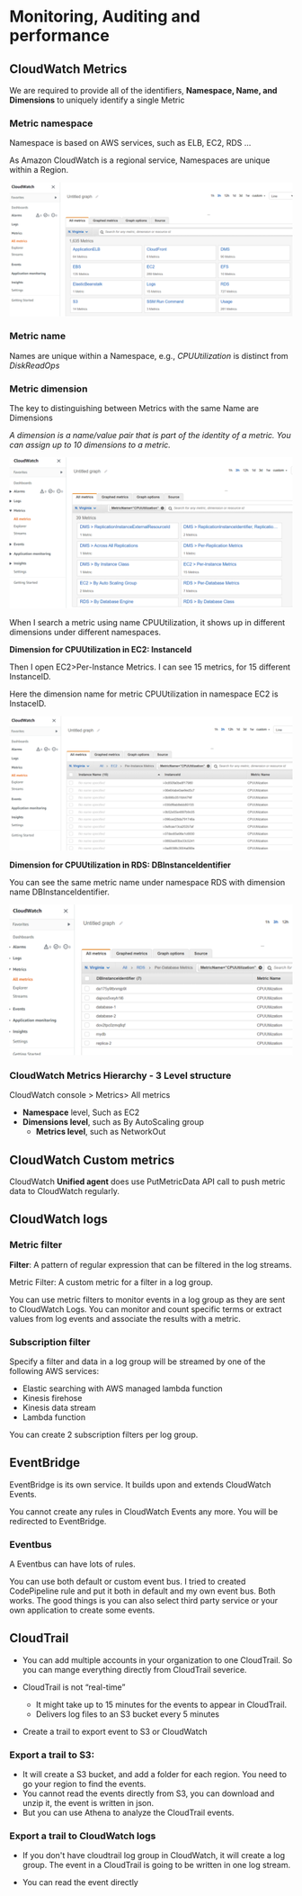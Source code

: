 # Monitoring, Auditing and performance

## CloudWatch Metrics

We are required to provide all of the identifiers, **Namespace, Name, and Dimensions** to uniquely identify a single Metric

### Metric namespace

Namespace is based on AWS services, such as ELB, EC2, RDS ...

As Amazon CloudWatch is a regional service, Namespaces are unique within a Region.

![Metrics_Namespace](/Monitor_Audit_SysOps/CloudWatch_CloudTrail_images/Metrics_Namespace.png)

### Metric name

Names are unique within a Namespace, e.g., *CPUUtilization* is distinct from *DiskReadOps*

### Metric dimension

The key to distinguishing between Metrics with the same Name are Dimensions

*A dimension is a name/value pair that is part of the identity of a metric. You can assign up to 10 dimensions to a metric.*

![Metric_name_search](/Monitor_Audit_SysOps/CloudWatch_CloudTrail_images/Metric_name_search.png)

When I search a metric using name CPUUtilization,  it shows up in different dimensions under different namespaces. 

**Dimension for CPUUtilization in EC2: InstanceId**

Then I open EC2>Per-Instance Metrics. I can see 15 metrics, for 15 different InstanceID. 

Here the dimension name for metric CPUUtilization in namespace EC2 is InstaceID.

![Metric_name_search](/Monitor_Audit_SysOps/CloudWatch_CloudTrail_images/Dimension_InstanceId.png)

**Dimension for CPUUtilization in RDS: DBInstanceIdentifier**

You can see the same metric name under namespace RDS with dimension name DBInstanceIdentifier.

![Dimension_DBInstanceIdentifier](/Monitor_Audit_SysOps/CloudWatch_CloudTrail_images/Dimension_DBInstanceIdentifier.png)



### CloudWatch Metrics Hierarchy - 3 Level structure

CloudWatch console > Metrics> All metrics

*  **Namespace** level,  Such as  EC2
  * **Dimensions level**, such as By AutoScaling group 
    * **Metrics level**, such as NetworkOut



## CloudWatch Custom metrics

CloudWatch **Unified agent** does use PutMetricData API call to push metric data to CloudWatch regularly. 

## CloudWatch logs

### Metric filter

**Filter**: A pattern of regular expression that can be filtered in the log streams.

Metric Filter: A custom metric for a filter in a log group.

You can use metric filters to monitor events in a log group as they are sent to CloudWatch Logs. You can monitor and count specific terms or extract values from log events and associate the results with a metric.

### Subscription filter

Specify a filter and data in a log group will be streamed by one of the following AWS services:

* Elastic searching with AWS managed lambda function
* Kinesis firehose
* Kinesis data stream
* Lambda function

You can create 2 subscription filters per log group. 

## EventBridge 

EventBridge is its own service. It builds upon and extends CloudWatch Events.

You cannot create any rules in CloudWatch Events any more. You will be redirected to EventBridge. 

### Eventbus

A Eventbus can have lots of rules. 

You can use both default or custom event bus. I tried to created CodePipeline rule and put it both in default and my own event bus. Both works. The good things is you can also select third party service or your own application to create some events. 

## CloudTrail

* You can add multiple accounts in your organization to one CloudTrail. So you can mange everything directly from CloudTrail severice. 

* CloudTrail is not “real-time”
  * It might take up to 15 minutes for the events to appear in CloudTrail. 
  * Delivers log files to an S3 bucket every 5 minutes

* Create a trail to export event to S3 or CloudWatch

### Export a trail to S3: 

* It will create a S3 bucket, and add a folder for each region. You need to go your region to find the events. 
* You cannot read the events directly from S3, you can download and unzip it, the event is written in json. 
* But you can use Athena to analyze the CloudTrail events.

### Export a trail to CloudWatch logs

* If you don't have cloudtrail log group in CloudWatch, it will create a log group. The event in a CloudTrail is going to be written in one log stream. 

* You can read the event directly
